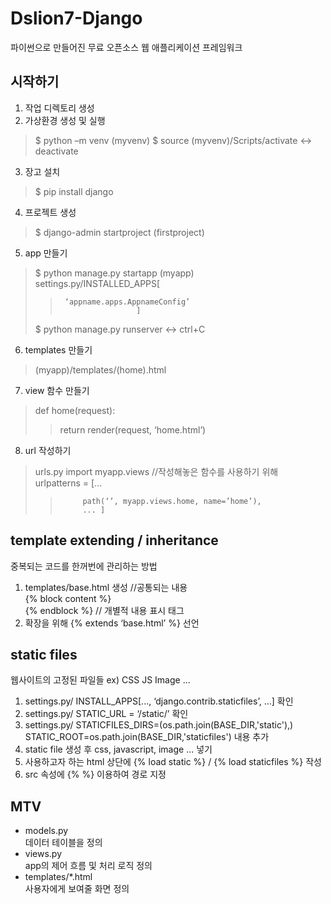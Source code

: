# Dslion7-Django 

파이썬으로 만들어진 무료 오픈소스 웹 애플리케이션 프레임워크    

## 시작하기    

1. 작업 디렉토리 생성    
2. 가상환경 생성 및 실행 
>$ python –m venv (myvenv)
>$ source (myvenv)/Scripts/activate <-> deactivate
3. 장고 설치    
>$ pip install django
4. 프로젝트 생성    
>$ django-admin startproject (firstproject)    
5. app 만들기    
>$ python manage.py startapp (myapp)    
>settings.py/INSTALLED_APPS[    
>>		‘appname.apps.AppnameConfig’    
>>						]    
>$ python manage.py runserver <-> ctrl+C    
6. templates 만들기    
>(myapp)/templates/(home).html    
7. view 함수 만들기
>def home(request):    
>>	return render(request, ‘home.html’)    
8. url 작성하기
>urls.py import myapp.views //작성해놓은 함수를 사용하기 위해    
>urlpatterns = [...    
>>			path(‘’, myapp.views.home, name=’home’),
>>			...	]    

## template extending / inheritance    

중복되는 코드를 한꺼번에 관리하는 방법    

1) templates/base.html 생성 //공통되는 내용    
	{% block content %}    
	{% endblock %}     // 개별적 내용 표시 태그    
2) 확장을 위해 {% extends ‘base.html’ %} 선언    

## static files    

웹사이트의 고정된 파일들 ex) CSS JS Image ...    

1) settings.py/ INSTALL_APPS[..., ‘django.contrib.staticfiles’, ...] 확인    
2) settings.py/ STATIC_URL = ‘/static/’ 확인    
3) settings.py/ STATICFILES_DIRS=(os.path.join(BASE_DIR,'static'),)    
	STATIC_ROOT=os.path.join(BASE_DIR,'staticfiles') 내용 추가    
4) static file 생성 후 css, javascript, image ... 넣기    
5) 사용하고자 하는 html 상단에 {% load static %} / {% load staticfiles %} 작성    
6) src 속성에 {% %} 이용하여 경로 지정

## MTV    

- models.py     
 데이터 테이블을 정의        
- views.py      
 app의 제어 흐름 및 처리 로직 정의    
- templates/*.html     
 사용자에게 보여줄 화면 정의    
